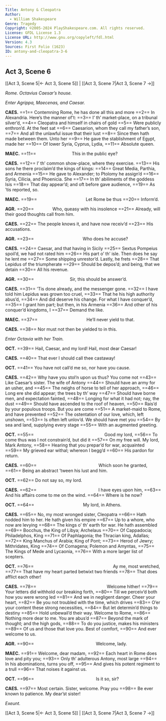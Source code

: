 ```yaml
---
Title: Antony & Cleopatra
Author: 
  - William Shakespeare
Genre: Tragedy
Copyright: ©2005-2024 PlayShakespeare.com. All rights reserved.
License: GFDL License 1.3
License URL: http://www.gnu.org/copyleft/fdl.html
Version: 4.3
Sources: First Folio (1623)
ID: antony-and-cleopatra-3-6
---
```


## Act 3, Scene 6
[[Act 3, Scene 5|← Act 3, Scene 5]] | [[Act 3, Scene 7|Act 3, Scene 7 →]]

*Rome. Octavius Caesar’s house.*

*Enter Agrippa, Maecenas, and Caesar.*

**CAES.**
==1== Contemning Rome, he has done all this and more
==2== In Alexandria. Here’s the manner of’t:
==3== I’ th’ market-place, on a tribunal silver’d,
==4== Cleopatra and himself in chairs of gold
==5== Were publicly enthron’d. At the feet sat
==6== Caesarion, whom they call my father’s son,
==7== And all the unlawful issue that their lust
==8== Since then hath made between them. Unto her
==9== He gave the stablishment of Egypt, made her
==10== Of lower Syria, Cyprus, Lydia,
==11== Absolute queen.

**MAEC.**
==11==         This in the public eye?

**CAES.**
==12== I’ th’ common show-place, where they exercise.
==13== His sons he there proclaim’d the kings of kings:
==14== Great Media, Parthia, and Armenia
==15== He gave to Alexander; to Ptolomy he assign’d
==16== Syria, Cilicia, and Phoenicia. She
==17== In th’ abiliments of the goddess Isis
==18== That day appear’d; and oft before gave audience,
==19== As ’tis reported, so.

**MAEC.**
==19==            Let Rome be thus
==20== Inform’d.

**AGR.**
==20==     Who, queasy with his insolence
==21== Already, will their good thoughts call from him.

**CAES.**
==22== The people knows it, and have now receiv’d
==23== His accusations.

**AGR.**
==23==            Who does he accuse?

**CAES.**
==24== Caesar, and that having in Sicily
==25== Sextus Pompeius spoil’d, we had not rated him
==26== His part o’ th’ isle. Then does he say he lent me
==27== Some shipping unrestor’d. Lastly, he frets
==28== That Lepidus of the triumpherate
==29== Should be depos’d; and being, that we detain
==30== All his revenue.

**AGR.**
==30==         Sir, this should be answer’d.

**CAES.**
==31== ’Tis done already, and the messenger gone.
==32== I have told him Lepidus was grown too cruel,
==33== That he his high authority abus’d,
==34== And did deserve his change. For what I have conquer’d,
==35== I grant him part; but then, in his Armenia
==36== And other of his conquer’d kingdoms, I
==37== Demand the like.

**MAEC.**
==37==            He’ll never yield to that.

**CAES.**
==38== Nor must not then be yielded to in this.

*Enter Octavia with her Train.*

**OCT.**
==39== Hail, Caesar, and my lord! Hail, most dear Caesar!

**CAES.**
==40== That ever I should call thee castaway!

**OCT.**
==41== You have not call’d me so, nor have you cause.

**CAES.**
==42== Why have you stol’n upon us thus? You come not
==43== Like Caesar’s sister. The wife of Antony
==44== Should have an army for an usher, and
==45== The neighs of horse to tell of her approach,
==46== Long ere she did appear; the trees by th’ way
==47== Should have borne men, and expectation fainted,
==48== Longing for what it had not; nay, the dust
==49== Should have ascended to the roof of heaven,
==50== Rais’d by your populous troops. But you are come
==51== A market-maid to Rome, and have prevented
==52== The ostentation of our love, which, left unshown,
==53== Is often left unlov’d. We should have met you
==54== By sea and land, supplying every stage
==55== With an augmented greeting.

**OCT.**
==55==                 Good my lord,
==56== To come thus was I not constrain’d, but did it
==57== On my free will. My lord, Mark Antony,
==58== Hearing that you prepar’d for war, acquainted
==59== My grieved ear withal; whereon I begg’d
==60== His pardon for return.

**CAES.**
==60==               Which soon he granted,
==61== Being an abstract ’tween his lust and him.

**OCT.**
==62== Do not say so, my lord.

**CAES.**
==62==               I have eyes upon him,
==63== And his affairs come to me on the wind.
==64== Where is he now?

**OCT.**
==64==            My lord, in Athens.

**CAES.**
==65== No, my most wronged sister, Cleopatra
==66== Hath nodded him to her. He hath given his empire
==67== Up to a whore, who now are levying
==68== The kings o’ th’ earth for war. He hath assembled
==69== Bocchus, the King of Libya; Archelaus
==70== Of Cappadocia; Philadelphos, King
==71== Of Paphlagonia; the Thracian king, Adallas;
==72== King Manchus of Arabia; King of Pont;
==73== Herod of Jewry; Mithridates, King
==74== Of Comagena; Polemon and Amyntas,
==75== The Kings of Mede and Lycaonia,
==76== With a more larger list of scepters.

**OCT.**
==76==                   Ay me, most wretched,
==77== That have my heart parted betwixt two friends
==78== That does afflict each other!

**CAES.**
==78==                 Welcome hither!
==79== Your letters did withhold our breaking forth,
==80== Till we perceiv’d both how you were wrong led
==81== And we in negligent danger. Cheer your heart,
==82== Be you not troubled with the time, which drives
==83== O’er your content these strong necessities,
==84== But let determin’d things to destiny
==85== Hold unbewail’d their way. Welcome to Rome,
==86== Nothing more dear to me. You are abus’d
==87== Beyond the mark of thought; and the high gods,
==88== To do you justice, makes his ministers
==89== Of us and those that love you. Best of comfort,
==90== And ever welcome to us.

**AGR.**
==90==               Welcome, lady.

**MAEC.**
==91== Welcome, dear madam,
==92== Each heart in Rome does love and pity you;
==93== Only th’ adulterous Antony, most large
==94== In his abominations, turns you off,
==95== And gives his potent regiment to a trull
==96== That noises it against us.

**OCT.**
==96==               Is it so, sir?

**CAES.**
==97== Most certain. Sister, welcome. Pray you
==98== Be ever known to patience. My dear’st sister!

*Exeunt.*

[[Act 3, Scene 5|← Act 3, Scene 5]] | [[Act 3, Scene 7|Act 3, Scene 7 →]]